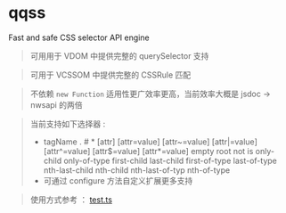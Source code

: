 # qqss
 Fast and safe CSS selector API engine

> 可用用于 VDOM 中提供完整的 querySelector 支持

> 可用于 VCSSOM 中提供完整的 CSSRule 匹配

> 不依赖 `new Function` 适用性更广效率更高，当前效率大概是 jsdoc -> nwsapi 的两倍

> 当前支持如下选择器 :
> * tagName . # * 
    [attr] [attr=value] [attr~=value] [attr|=value] [attr^=value] [attr$=value] [attr*=value]
    empty root not is 
    only-child only-of-type first-child last-child first-of-type last-of-type
    nth-last-child nth-child nth-last-of-typ nth-of-type
> * 可通过 configure 方法自定义扩展更多支持

> 使用方式参考 ： [test.ts](./js/test.ts)